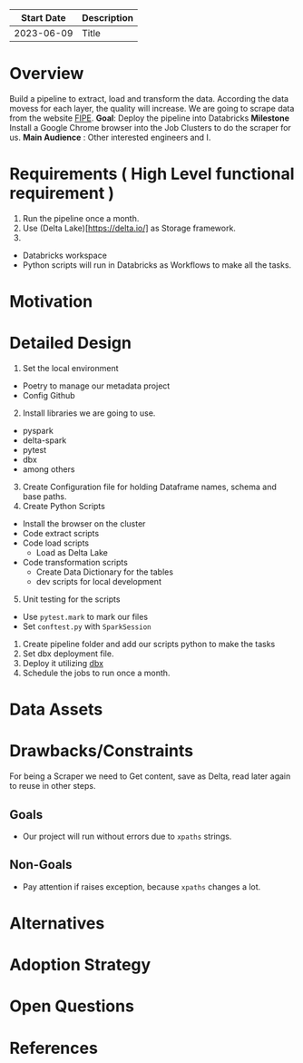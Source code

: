| Start Date | Description |
| ---------- | ----------- |
| 2023-06-09 | Title       |

# Overview
Build a pipeline to extract, load and transform the data. According the data movess for each layer, the quality will increase.
We are going to scrape data from the website [FIPE](https://veiculos.fipe.org.br/).
**Goal**: Deploy the pipeline into Databricks
**Milestone** Install a Google Chrome browser into the Job Clusters to do the scraper for us.
**Main Audience** : Other interested engineers and I.
# Requirements ( High Level functional requirement )
1. Run the pipeline once a month.
2. Use (Delta Lake)[https://delta.io/] as Storage framework.
3.
- Databricks workspace
- Python scripts will run in Databricks as Workflows to make all the tasks.
# Motivation
# Detailed Design
1. Set the local environment
 - Poetry to manage our metadata project
 - Config Github
2. Install libraries we are going to use.
 - pyspark
 - delta-spark
 - pytest
 - dbx
 - among others
3. Create Configuration file for holding Dataframe names, schema and base paths.
4. Create Python Scripts
 - Install the browser on the cluster
 - Code extract scripts
 - Code load scripts
    - Load as Delta Lake
 - Code transformation scripts
    - Create Data Dictionary for the tables
    - dev scripts for local development
5. Unit testing for the scripts
- Use `pytest.mark` to mark our files
 - Set `conftest.py` with `SparkSession`
1. Create pipeline folder and add our scripts python to make the tasks
2. Set dbx deployment file.
3. Deploy it utilizing [dbx](https://dbx.readthedocs.io/en/latest/)
4. Schedule the jobs to run once a month.
# Data Assets
# Drawbacks/Constraints
For being a Scraper we need to Get content, save as Delta, read later again to reuse in other steps.
## Goals
- Our project will run without errors due to `xpaths` strings.
## Non-Goals
- Pay attention if raises exception, because `xpaths` changes a lot.
# Alternatives
# Adoption Strategy
# Open Questions
# References


